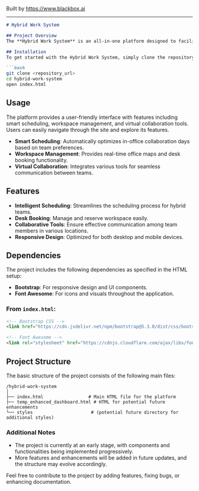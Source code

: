 
Built by https://www.blackbox.ai

---

```markdown
# Hybrid Work System

## Project Overview
The **Hybrid Work System** is an all-in-one platform designed to facilitate seamless collaboration and optimal scheduling for distributed teams. With a focus on hybrid work solutions, this platform integrates various tools for workspace management, smart scheduling, and virtual collaboration to empower teams, whether in-office or remote.

## Installation
To get started with the Hybrid Work System, simply clone the repository and open the `index.html` file in your web browser. You may need a web server if you want to run it with dynamic content or later enhancements.

```bash
git clone <repository_url>
cd hybrid-work-system
open index.html
```

## Usage
The platform provides a user-friendly interface with features including smart scheduling, workspace management, and virtual collaboration tools. Users can easily navigate through the site and explore its features.

- **Smart Scheduling**: Automatically optimizes in-office collaboration days based on team preferences.
- **Workspace Management**: Provides real-time office maps and desk booking functionality.
- **Virtual Collaboration**: Integrates various tools for seamless communication between teams.

## Features
- **Intelligent Scheduling**: Streamlines the scheduling process for hybrid teams.
- **Desk Booking**: Manage and reserve workspace easily.
- **Collaborative Tools**: Ensure effective communication among team members in various locations.
- **Responsive Design**: Optimized for both desktop and mobile devices.

## Dependencies
The project includes the following dependencies as specified in the HTML setup:
- **Bootstrap**: For responsive design and UI components.
- **Font Awesome**: For icons and visuals throughout the application.

### From `index.html`:
```html
<!-- Bootstrap CSS -->
<link href="https://cdn.jsdelivr.net/npm/bootstrap@5.3.0/dist/css/bootstrap.min.css" rel="stylesheet">

<!-- Font Awesome -->
<link rel="stylesheet" href="https://cdnjs.cloudflare.com/ajax/libs/font-awesome/6.4.0/css/all.min.css">
```

## Project Structure
The basic structure of the project consists of the following main files:
```
/hybrid-work-system
│
├── index.html                 # Main HTML file for the platform
├── temp_enhanced_dashboard.html # HTML for potential future enhancements
└── styles                      # (potential future directory for additional styles)
```

### Additional Notes
- The project is currently at an early stage, with components and functionalities being implemented progressively.
- More features and enhancements will be added in future updates, and the structure may evolve accordingly.

Feel free to contribute to the project by adding features, fixing bugs, or enhancing documentation.
```